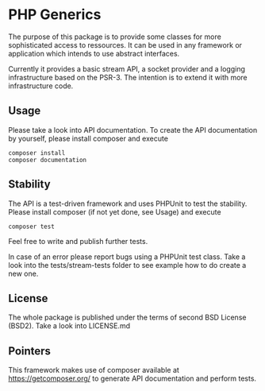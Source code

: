 PHP Generics
==

The purpose of this package is to provide some classes for more sophisticated access to ressources. It can be used in any framework or application which intends to use abstract interfaces.

Currently it provides a basic stream API, a socket provider and a logging infrastructure based on the PSR-3. The intention is to extend it with more infrastructure code.

Usage
--

Please take a look into API documentation. To create the API documentation by yourself, please install composer and execute

	composer install
	composer documentation

	
Stability
--

The API is a test-driven framework and uses PHPUnit to test the stability. Please install composer (if not yet done, see Usage) and execute

	composer test
	
Feel free to write and publish further tests.

In case of an error please report bugs using a PHPUnit test class. Take a look into the tests/stream-tests folder to see example how to do create a new one.


License
--

The whole package is published under the terms of second BSD License (BSD2). Take a look into LICENSE.md


Pointers
--
This framework makes use of composer available at https://getcomposer.org/ to generate API documentation and perform tests.